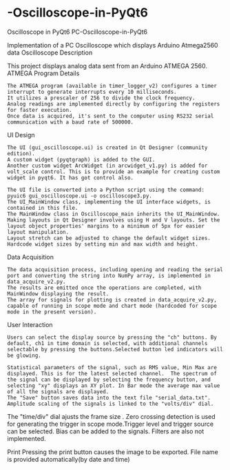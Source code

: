 # -Oscilloscope-in-PyQt6
 Oscilloscope in PyQt6
PC-Oscilloscope-in-PyQt6

Implementation of a PC Oscilloscope which displays Arduino Atmega2560 data
Oscilloscope
Description

This project displays analog data sent from an Arduino ATMEGA 2560.
ATMEGA Program Details

    The ATMEGA program (available in timer_logger_v2) configures a timer interrupt to generate interrupts every 10 milliseconds.
    It utilizes a prescaler of 256 to divide the clock frequency.
    Analog readings are implemented directly by configuring the registers for faster execution.
    Once data is acquired, it's sent to the computer using RS232 serial communication with a baud rate of 500000.

UI Design

    The UI (gui_oscilloscope.ui) is created in Qt Designer (community edition).
    A custom widget (pyqtgraph) is added to the GUI.
    Another custom widget ArcWidget (in arcwidget_v1.py) is added for volt_scale control. This is to provide an example for creating custom widget in pyqt6. It has got control also.	

    The UI file is converted into a Python script using the command: pyuic6 gui_oscilloscope.ui -o oscilloscope3.py.
    The UI_MainWindow class, implementing the UI interface widgets, is contained in this file.
    The MainWindow class in Oscilloscope_main inherits the UI_MainWindow.
    Making layouts in Qt Designer involves using H and V layouts. Set the layout object properties' margins to a minimum of 5px for easier layout manipulation.
    Layout stretch can be adjusted to change the default widget sizes.
    Hardcode widget sizes by setting min and max width and height.

Data Acquisition

    The data acquisition process, including opening and reading the serial port and converting the string into NumPy array, is implemented in data_acquire_v2.py.
    The results are emitted once the operations are completed, with MainWindow displaying the result.
    The array for signals for plotting is created in data_acquire_v2.py, capable of running in scope mode and chart mode (hardcoded for scope mode in the present version).

User Interaction

    Users can select the display source by pressing the "ch" buttons. By default, ch1 in time domain is selected, with additional channels selectable by pressing the buttons.Selected button led indicators will be glowing. 
 
    Statistical parameters of the signal, such as RMS value, Min Max are displayed. This is for the latest selected channel.  The spectrum of the signal can be displayed by selecting the frequency button, and selecting "xy" displays an XY plot. In Bar mode the average max value of all the signals are displayed.
    The "Save" button saves data into the text file "serial_data.txt".
    Amplitude scaling of the signals is linked to the "volts/div" dial.


   The "time/div" dial ajusts the frame size .
   Zero crossing detection is used for generating the trigger in scope mode.Trigger level and trigger source can be selected. Bias can be added to the signals. Filters are also not implemented.

Print
Pressing the print button causes the image to be exported. File name is provided automatically(by date and time)



